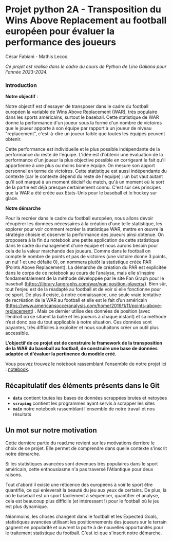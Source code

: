# Projet python 2A - Transposition du Wins Above Replacement au football européen pour évaluer la performance des joueurs

César Fabiani - Mathis Lecoq

_Ce projet est réalisé dans le cadre du cours de Python de Lino Galiana pour l'année 2023-2024._
 
### Introduction


**Notre objectif** : 

Notre objectif est d'essayer de transposer dans le cadre du football européen la variable de Wins Above Replacement (WAR), très populaire dans les sports américains, surtout le baseball. Cette statistique de WAR donne la performance d'un joueur sous la forme d'un nombre de victoires que le joueur apporte à son équipe par rapport à un joueur de niveau "replacement", c'est-à-dire un joueur faible que toutes les équipes peuvent obtenir.

Cette performance est individuelle et le plus possible indépendante de la performance du reste de l'équipe. L'idée est d'obtenir une évaluation de la performance d'un joueur la plus objective possible en corrigeant le fait qu'il appartienne à une plus ou moins bonne équipe. On mesure son apport personnel en terme de victoires. Cette statistique est aussi indépendante du contexte (car le contexte dépend du reste de l'équipe) : un but vaut autant qu'il soit marqué à un moment décisif du match, qu'à un moment où le sort de la partie est déjà presque certainement connu. C'est sur ces principes que la WAR a été créée aux Etats-Unis pour le baseball et le hockey sur glace.

**Notre démarche** 

Pour la recréer dans le cadre du football européen, nous allons devoir récupérer les données nécessaires à la création d'une telle statistique, les explorer pour voir comment recréer la statistique WAR, mettre en œuvre la stratégie choisie et observer la performance des joueurs ainsi obtenue. On proposera à la fin du notebook une petite application de cette statistique dans le cadre du management d'une équipe et nous aurons besoin pour cela de la valeur marchande des joueurs.
Comme dans le football on compte le nombre de points et pas de victoires (une victoire donne 3 points, un nul 1 et une défaite 0), on nommera plutôt la statistique créée PAR (Points Above Replacement).
La démarche de création du PAR est explicitée dans le corps de ce notebook au cours de l’analyse, mais elle s’inspire fondamentalement de la méthode développée par le site Fan Graph pour le baseball (https://library.fangraphs.com/war/war-position-players/). 
Bien sûr, tout l’enjeu est de la réadapté au football et de voir si elle fonctionne pour ce sport.
De plus il existe, à notre connaissance, une seule vraie tentative de recréation de la WAR au football et elle est le fait d’un américain (https://www.americansocceranalysis.com/home/2019/1/11/points-above-replacement) . Mais ce dernier utilise des données de position (avec l’endroit où se situent la balle et les joueurs à chaque instant) et sa méthode n’est donc pas du tout applicable à notre situation. Ces données sont payantes, très difficiles à exploiter et nous souhaitons créer un outil plus accessible. 


**L'objectif de ce projet est de construire le framework de la transposition de la WAR du baseball au football, de construire une base de données adaptée et d'évaluer la pertinence du modèle créé.**


Vous pouvez trouvez le notebook rassemblant l'ensemble de notre projet ici : [notebook](https://github.com/lecoqm/evaluation_football/blob/main/main.ipynb).

## Récapitulatif des éléments présents dans le Git

- **`data`** contient toutes les bases de données scrappées brutes et netoyées
- **`scraping`** contient les programmes ayant servis à scrapper les sites
- **`main`** notre notebook rassemblant l'ensemble de notre travail et nos résultats

## Un mot sur notre motivation

Cette dernière partie du read.me revient sur les motivations derrière le choix de ce projet. Elle permet de comprendre dans quelle contexte s'inscrit notre démarche.


Si les statistiques avancées sont devenues très populaires dans le sport américain, cette enthousiasme n'a pas traversé l'Atlantique pour deux raisons.

Tout d'abord il existe une réticence des européens à voir le sport être quantifié, ce qui enleverait la beauté du jeu aux yeux de certains. De plus, là où le baseball est un sport facilement à séquencer, quantifier et analyse, cela est beaucoup plus difficile (et intéressant !) pour le football où le jeu est plus dynamique.

Néanmoins, les choses changent dans le football et les Expected Goals, statistiques avancées utilisant les positionnements des joueurs sur le terrain gagnent en popularité et ouvrent la porte à de nouvelles opportunités pour le traitement statistique du football. C'est ici que s'inscrit notre démarche.